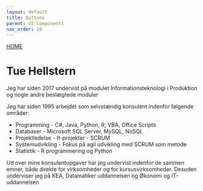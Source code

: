 ```yaml
---
layout: default
title: Buttons
parent: UI Components
nav_order: 10
---
```


[HOME](../README.md)
# Tue Hellstern
Jeg har siden 2017 undervist på modulet Informationsteknologi i Produktion og nogle andre beslægtede moduler

Jeg har siden 1995 arbejdet som selvstændig konsulent indenfor følgende områder:

- Programming - C#, Java, Python, R, VBA, Office Scripts
- Databaser - Microsoft SQL Server, MySQL, NoSQL
- Projektledelse - It-projekter - SCRUM
- Systemudvikling - Fokus på agil udvikling med SCRUM som metode
- Statistik - R programmering og Python

Ud over mine konsulentopgaver har jeg undervist indenfor de sammen emner, både direkte for virksomheder og for kursusvirksomheder. Desuden underviser jeg på KEA, Datamatiker uddannelsen og Økonomi og IT-uddannelsen
